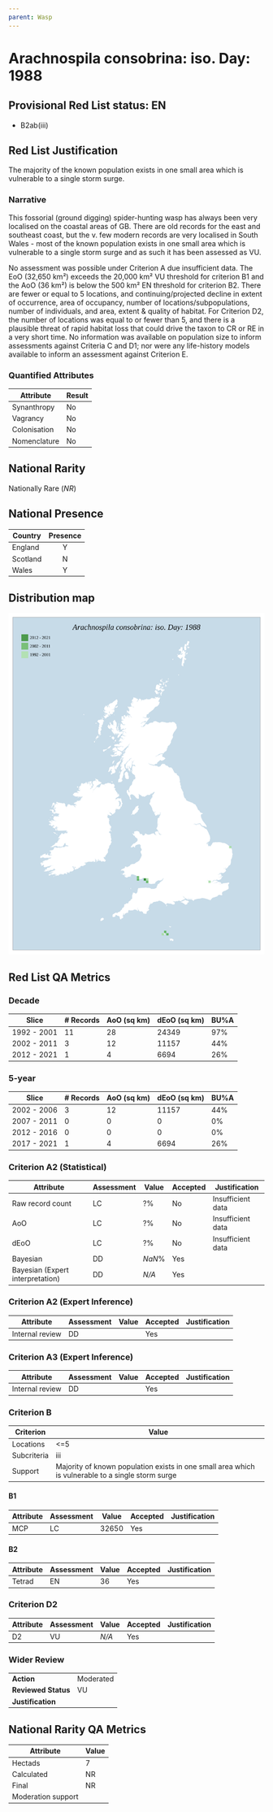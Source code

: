 ```yaml
---
parent: Wasp
---
```


# Arachnospila consobrina: iso. Day: 1988

## Provisional Red List status: EN
- B2ab(iii)

## Red List Justification
The majority of the known population exists in one small area which is vulnerable to a single storm surge.

### Narrative
This fossorial (ground digging) spider-hunting wasp has always been very localised on the coastal areas of GB. There are old records for the east and southeast coast, but the v. few modern records are very localised in South Wales - most of the known population exists in one small area which is vulnerable to a single storm surge and as such it has been assessed as VU.

No assessment was possible under Criterion A due insufficient data. The EoO (32,650 km²) exceeds the 20,000 km² VU threshold for criterion B1 and the AoO (36 km²) is below the 500 km² EN threshold for criterion B2. There are fewer or equal to 5 locations, and continuing/projected decline in extent of occurrence, area of occupancy, number of locations/subpopulations, number of individuals, and area, extent & quality of habitat. For Criterion D2, the number of locations was equal to or fewer than 5, and there is a plausible threat of rapid habitat loss that could drive the taxon to CR or RE in a very short time. No information was available on population size to inform assessments against Criteria C and D1; nor were any life-history models available to inform an assessment against Criterion E.

### Quantified Attributes
|Attribute|Result|
|---|---|
|Synanthropy|No|
|Vagrancy|No|
|Colonisation|No|
|Nomenclature|No|


## National Rarity
Nationally Rare (*NR*)

## National Presence
|Country|Presence
|---|:-:|
|England|Y|
|Scotland|N|
|Wales|Y|


## Distribution map
![](../map/671.svg)

## Red List QA Metrics
### Decade
| Slice | # Records | AoO (sq km) | dEoO (sq km) |BU%A |
|---|---|---|---|---|
|1992 - 2001|11|28|24349|97%|
|2002 - 2011|3|12|11157|44%|
|2012 - 2021|1|4|6694|26%|

### 5-year
| Slice | # Records | AoO (sq km) | dEoO (sq km) |BU%A |
|---|---|---|---|---|
|2002 - 2006|3|12|11157|44%|
|2007 - 2011|0|0|0|0%|
|2012 - 2016|0|0|0|0%|
|2017 - 2021|1|4|6694|26%|

### Criterion A2 (Statistical)
|Attribute|Assessment|Value|Accepted|Justification
|---|---|---|---|---|
|Raw record count|LC|?%|No|Insufficient data|
|AoO|LC|?%|No|Insufficient data|
|dEoO|LC|?%|No|Insufficient data|
|Bayesian|DD|*NaN*%|Yes||
|Bayesian (Expert interpretation)|DD|*N/A*|Yes||

### Criterion A2 (Expert Inference)
|Attribute|Assessment|Value|Accepted|Justification
|---|---|---|---|---|
|Internal review|DD||Yes||

### Criterion A3 (Expert Inference)
|Attribute|Assessment|Value|Accepted|Justification
|---|---|---|---|---|
|Internal review|DD||Yes||

### Criterion B
|Criterion| Value|
|---|---|
|Locations|<=5|
|Subcriteria|iii|
|Support|Majority of known population exists in one small area which is vulnerable to a single storm surge|

#### B1
|Attribute|Assessment|Value|Accepted|Justification
|---|---|---|---|---|
|MCP|LC|32650|Yes||

#### B2
|Attribute|Assessment|Value|Accepted|Justification
|---|---|---|---|---|
|Tetrad|EN|36|Yes||

### Criterion D2
|Attribute|Assessment|Value|Accepted|Justification
|---|---|---|---|---|
|D2|VU|*N/A*|Yes||

### Wider Review
|  |  |
|---|---|
|**Action**|Moderated|
|**Reviewed Status**|VU|
|**Justification**||

## National Rarity QA Metrics
|Attribute|Value|
|---|---|
|Hectads|7|
|Calculated|NR|
|Final|NR|
|Moderation support||
